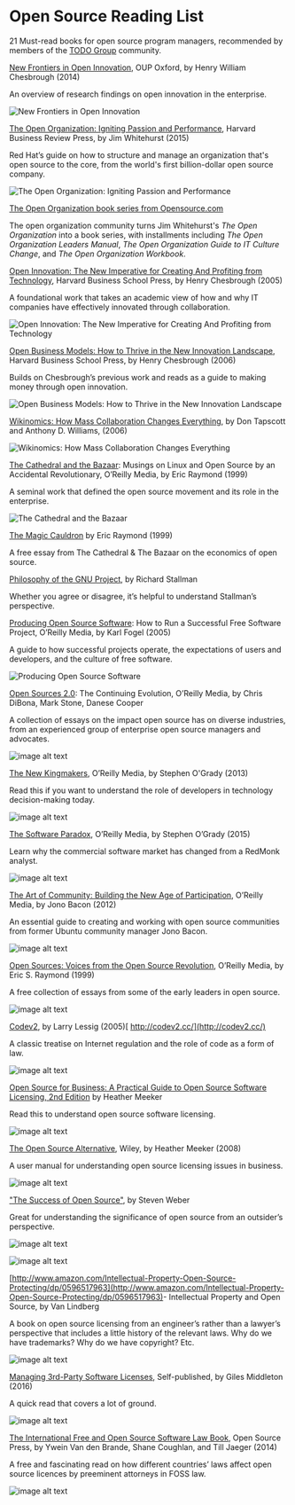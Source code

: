 # Open Source Reading List 

21 Must-read books for open source program managers, recommended by members of the [TODO Group](http://todogroup.org/) community.

[New Frontiers in Open Innovation](https://www.amazon.com/Frontiers-Open-Innovation-Henry-Chesbrough/dp/0198803990/ref=sr_1_cc_1?s=aps&ie=UTF8&qid=1507753139&sr=1-1-catcorr&keywords=New+Frontiers+in+open+innovation), OUP Oxford, by Henry William Chesbrough (2014)

An overview of research findings on open innovation in the enterprise.

![New Frontiers in Open Innovation](open-source-reading-list1.jpg)

[The Open Organization: Igniting Passion and Performance](https://hbr.org/product/the-open-organization-igniting-passion-and-performance/13980-HBK-ENG), Harvard Business Review Press, by Jim Whitehurst (2015)

Red Hat’s guide on how to structure and manage an organization that's open source to the core, from the world's first billion-dollar open source company.

![The Open Organization: Igniting Passion and Performance](open-source-reading-list2.jpg)

[The Open Organization book series from Opensource.com](https://opensource.com/open-organization/resources/book-series)

The open organization community turns Jim Whitehurst's _The Open Organization_ into a book series, with installments including _The Open Organization Leaders Manual_, _The Open Organization Guide to IT Culture Change_, and _The Open Organization Workbook_.

[Open Innovation: The New Imperative for Creating And Profiting from Technology](https://www.amazon.com/Open-Innovation-Imperative-Profiting-Technology/dp/1422102831), Harvard Business School Press, by Henry Chesbrough (2005)

A foundational work that takes an academic view of how and why IT companies have effectively innovated through collaboration. 

![Open Innovation: The New Imperative for Creating And Profiting from Technology](open-source-reading-list3.jpg)

[Open Business Models: How to Thrive in the New Innovation Landscape](https://hbr.org/product/open-business-models-how-to-thrive-in-the-new-inno/an/4273-HBK-ENG), Harvard Business School Press, by Henry Chesbrough (2006)

Builds on Chesbrough’s previous work and reads as a guide to making money through open innovation.

![Open Business Models: How to Thrive in the New Innovation Landscape](open-source-reading-list4.jpg)

[Wikinomics: How Mass Collaboration Changes Everything](https://www.amazon.com/dp/B000QBYEH8/ref=dp-kindle-redirect?_encoding=UTF8&btkr=1), by Don Tapscott and Anthony D. Williams, (2006)

![Wikinomics: How Mass Collaboration Changes Everything](open-source-reading-list5.jpg)

[The Cathedral and the Bazaar](http://shop.oreilly.com/product/9780596001087.do): Musings on Linux and Open Source by an Accidental Revolutionary, O’Reilly Media, by Eric Raymond (1999)

A seminal work that defined the open source movement and its role in the enterprise.

![The Cathedral and the Bazaar](open-source-reading-list6.jpg)

[The Magic Cauldron](http://www.catb.org/esr/writings/magic-cauldron/) by Eric Raymond (1999)

A free essay from The Cathedral & The Bazaar on the economics of open source.

[Philosophy of the GNU Project](https://www.gnu.org/philosophy/philosophy.html), by Richard Stallman 

Whether you agree or disagree, it’s helpful to understand Stallman’s perspective. 

[Producing Open Source Software](http://producingoss.com/en/index.html): How to Run a Successful Free Software Project, O’Reilly Media, by Karl Fogel (2005)

A guide to how successful projects operate, the expectations of users and developers, and the culture of free software. 

![Producing Open Source Software](open-source-reading-list7.jpg)

[Open Sources 2.0](http://shop.oreilly.com/product/9780596008024.do): The Continuing Evolution, O’Reilly Media, by Chris DiBona, Mark Stone, Danese Cooper

A collection of essays on the impact open source has on diverse industries, from an experienced group of enterprise open source managers and advocates.

![image alt text](open-source-reading-list8.jpg)

[The New Kingmakers](https://www.amazon.com/New-Kingmakers-Developers-Conquered-World-ebook/dp/B0097E4MEU), O’Reilly Media, by Stephen O'Grady (2013)

Read this if you want to understand the role of developers in technology decision-making today.

![image alt text](image_8.jpg)

[The Software Paradox](https://www.amazon.com/Software-Paradox-Rise-Commercial-Market/dp/1491900938), O’Reilly Media, by Stephen O’Grady (2015)

Learn why the commercial software market has changed from a RedMonk analyst.

![image alt text](image_9.jpg)

[The Art of Community: Building the New Age of Participation](https://www.amazon.com/Art-Community-Building-New-Participation/dp/1449312063), O’Reilly Media, by Jono Bacon (2012)

An essential guide to creating and working with open source communities from former Ubuntu community manager Jono Bacon.

![image alt text](image_10.jpg)

[Open Sources: Voices from the Open Source Revolution](http://www.oreilly.com/openbook/opensources/book/index.html), O’Reilly Media, by Eric S. Raymond (1999)

A free collection of essays from some of the early leaders in open source. 

![image alt text](image_11.gif)

[Codev2](http://codev2.cc/), by Larry Lessig (2005)[ http://codev2.cc/](http://codev2.cc/)

A classic treatise on Internet regulation and the role of code as a form of law.

![image alt text](image_12.jpg)

[Open Source for Business: A Practical Guide to Open Source Software Licensing, 2nd Edition](http://www.pdffull.co/files/book.php?id=1544737645) by Heather Meeker

Read this to understand open source software licensing.

![image alt text](image_13.jpg)

[The Open Source Alternative](https://www.amazon.com/Open-Source-Alternative-Understanding-Opportunities/dp/0470194952/ref=pd_sim_14_2?_encoding=UTF8&psc=1&refRID=TRNY5HWZJ8WXZJFPW2A1), Wiley, by Heather Meeker (2008)

A user manual for understanding open source licensing issues in business.

![image alt text](image_14.jpg)

["The Success of Open Source"](https://www.amazon.com/dp/B002OSXS0U/ref=dp-kindle-redirect?_encoding=UTF8&btkr=1), by Steven Weber 

Great for understanding the significance of open source from an outsider’s perspective.

![image alt text](image_15.jpg)

![image alt text](image_16.gif)

[http://www.amazon.com/Intellectual-Property-Open-Source-Protecting/dp/0596517963](http://www.amazon.com/Intellectual-Property-Open-Source-Protecting/dp/0596517963)​ - Intellectual Property and Open Source, by Van Lindberg 

A book on open source licensing from an engineer’s rather than a lawyer’s perspective that includes a little history of the relevant laws. Why do we have trademarks? Why do we have copyright? Etc.

![image alt text](image_17.jpg)

[Managing 3rd-Party Software Licenses,](https://www.amazon.com/Managing-3rd-Party-Software-Licences-ebook/dp/B01JJC7LD8) Self-published, by Giles Middleton (2016)

A quick read that covers a lot of ground. 

![image alt text](image_18.jpg)

[The International Free and Open Source Software Law Book](http://ifosslawbook.org/), Open Source Press, by Ywein Van den Brande, Shane Coughlan, and Till Jaeger (2014)

A free and fascinating read on how different countries’ laws affect open source licences by preeminent attorneys in FOSS law. 

![image alt text](image_19.jpg)

